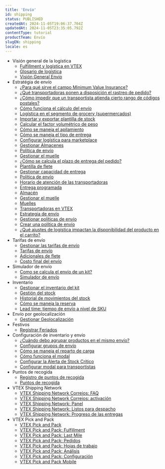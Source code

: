 ```yaml
---
title: 'Envío'
id: shipping
status: PUBLISHED
createdAt: 2024-11-05T19:06:37.704Z
updatedAt: 2024-11-05T23:35:05.792Z
contentType: tutorial
productTeam: Envío
slugEN: shipping
locale: es
---
```


- Visión general de la logística
    - [Fulfillment y logística en VTEX](/es/docs/tutorials/fulfillment-logistica-vtex)
    - [Glosario de logística](/es/docs/tutorials/glosario-de-logistica)
    - [Visión General Envio](/es/docs/tutorials/vision-general-envio)
- Estratégia de envío
    - [¿Para qué sirve el campo Minimum Value Insurance?](/es/docs/tutorials/para-que-sirve-el-campo-en-la-tabla-de-flete-minimum-value-insurance)
    - [¿Qué transportadoras ponen a disposición el rastreo de pedido?](/es/docs/tutorials/que-transportadoras-ponen-a-disposicion-el-rastreo-de-pedido)
    - [¿Cómo impedir que un transportista atienda cierto rango de códigos postales?](/es/docs/tutorials/impedir-que-transportista-atienda-cierto-rango-de-codigos-postales)
    - [Cómo funciona el cálculo del envío](/es/docs/tutorials/como-funciona-el-calculo-del-envio)
    - [Logística en el segmento de grocery (supermercados)](/es/docs/tutorials/logistica-en-el-segmento-de-grocery-supermercados)
    - [Importar y exportar plantilla de stock](/es/docs/tutorials/importando-y-exportando-plantilla-de-stock)
    - [Calcular el factor volumétrico de peso](/es/docs/tutorials/como-se-calcula-el-peso-cubico)
    - [Cómo se maneja el apilamiento](/es/docs/tutorials/como-se-maneja-el-apilamiento)
    - [Cómo se maneja el tipo de entrega](/es/docs/tutorials/como-se-maneja-el-tipo-de-entrega)
    - [Configurar logística para marketplace](/es/docs/tutorials/como-configurar-logistica-para-politica-comercial)
    - [Gestionar Almacenes](/es/docs/tutorials/gestionar-almacenes)
    - [Política de envío](/es/docs/tutorials/politica-de-envio)
    - [Gestionar el muelle](/es/docs/tutorials/gestionar-el-muelle)
    - [¿Cómo se calcula el plazo de entrega del pedido?](/es/docs/tutorials/como-se-calcula-el-plazo-de-entrega-del-pedido)
    - [Plantilla de flete](/es/docs/tutorials/plantilla-de-flete)
    - [Gestionar capacidad de entrega](/es/docs/tutorials/gestionar-capacidad-de-entrega)
    - [Política de envío](/es/docs/tutorials/politica-de-envio)
    - [Horario de atención de las transportadoras](/es/docs/tutorials/horario-de-atencion-de-las-transportadoras)
    - [Entrega programada](/es/docs/tutorials/entrega-programada)
    - [Almacén](/es/docs/tutorials/almacen)
    - [Gestionar el muelle](/es/docs/tutorials/gestionar-el-muelle)
    - [Muelles](/es/docs/tutorials/muelles)
    - [Transportadoras en VTEX](/es/docs/tutorials/transportadoras-en-vtex)
    - [Estrategia de envío](/es/docs/tutorials/estrategia-de-envio)
    - [Gestionar políticas de envío](/es/docs/tutorials/gestionar-politicas-de-envio)
    - [Crear una política de envío](/es/docs/tutorials/crear-una-politica-de-envio)
    - [¿Qué ajustes de logística impactan la disponibilidad del producto en el carrito?](/es/docs/tutorials/que-ajustes-de-logistica-impactan-la-disponibilidad-del-producto-en-el-carrito)
- Tarifas de envío
    - [Gestionar las tarifas de envío](/es/docs/tutorials/gestionar-las-tarifas-de-envio)
    - [Tarifas de envío](/es/docs/tutorials/tarifas-de-envio)
    - [Adicionales de flete](/es/docs/tutorials/adicionales-de-flete)
    - [Costo final del envío](/es/docs/tutorials/costo-final-del-envio)
- Simulador de envío
    - [Como se calcula el envío de un kit?](/es/docs/tutorials/como-se-calcula-el-envio-de-un-kit)
    - [Simulador de envío](/es/docs/tutorials/simulador-de-envio)
- Inventario
    - [Gestionar el inventario del kit](/es/docs/tutorials/como-gestionar-el-inventario-del-kit)
    - [Gestión del stock](/es/docs/tutorials/gestionar-items-en-inventario)
    - [​​Historial de movimientos del stock](/es/docs/tutorials/historial-de-movimientos-del-stock)
    - [Cómo se maneja la reserva](/es/docs/tutorials/como-se-maneja-la-reserva)
    - [Lead time: tiempo de envío a nivel de SKU](/es/docs/tutorials/lead-time-tiempo-de-envio-a-nivel-de-sku)
- Envío por geolocalización
    - [Gestionar Geolocalización](/es/docs/tutorials/gestionar-geolocalizacion)
- Festivos
    - [Registrar Feriados](/es/docs/tutorials/registrar-feriados)
- Configuración de inventario y envío
    - [¿Cuándo debo agrupar productos en el mismo envío?](/es/docs/tutorials/cuando-debo-agrupar-productos-en-el-mismo-envio)
    - [Configurar grupos de envío](/es/docs/tutorials/configurar-grupos-de-envio)
    - [Cómo se maneja el reparto de carga](/es/docs/tutorials/como-se-maneja-el-reparto-de-carga)
    - [Cómo funciona el modal](/es/docs/tutorials/como-se-maneja-el-modal)
    - [Configurar la Alerta de Stock Crítico](/es/docs/tutorials/configurar-la-alerta-de-stock-critico)
    - [Configurar modal para transportistas](/es/docs/tutorials/configurar-modal)
- Puntos de recogida
    - [Registro de puntos de recogida](/es/docs/tutorials/registro-de-puntos-de-recogida)
    - [Puntos de recogida](/es/docs/tutorials/puntos-de-recogida)
- VTEX Shipping Network
    - [VTEX Shipping Network Correios: FAQ](/es/docs/tutorials/vtex-shipping-network-correios-faq)
    - [VTEX Shipping Network Correios: activación](/es/docs/tutorials/vtex-shipping-network-correios-activacion)
    - [VTEX Shipping Network: Panel ](/es/docs/tutorials/panel-vtex-shipping-network)
    - [VTEX Shipping Network: Listos para despacho](/es/docs/tutorials/listos-para-despacho)
    - [VTEX Shipping Network: Progreso de las entregas](/es/docs/tutorials/progreso-de-las-entregas-vtex-shipping-network)
- VTEX Pick and Pack
    - [VTEX Pick and Pack](/es/docs/tutorials/vtex-pick-and-pack)
    - [VTEX Pick and Pack: Fulfillment](/es/docs/tutorials/vtex-pick-and-pack-fulfillment)
    - [VTEX Pick and Pack: Last Mile](/es/docs/tutorials/vtex-pick-and-pack-last-mile)
    - [VTEX Pick and Pack: Pedidos](/es/docs/tutorials/vtex-pick-and-pack-pedidos)
    - [VTEX Pick and Pack: Hojas de trabajo](/es/docs/tutorials/vtex-pick-and-pack-hojas-de-trabajo)
    - [VTEX Pick and Pack: Análisis](/es/docs/tutorials/vtex-pick-and-pack-analisis)
    - [VTEX Pick and Pack: Configuración](/es/docs/tutorials/vtex-pick-and-pack-configuracion)
    - [VTEX Pick and Pack Mobile](/es/docs/tutorials/vtex-pick-and-pack-mobile)
